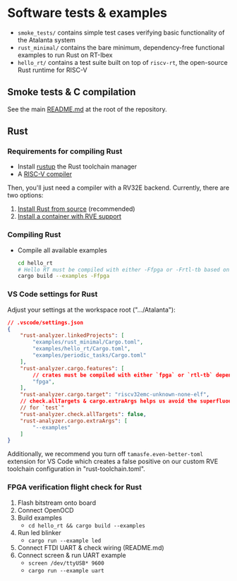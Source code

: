 # Software tests & examples

- `smoke_tests/` contains simple test cases verifying basic functionality of the Atalanta system
- `rust_minimal/` contains the bare minimum, dependency-free functional examples to run Rust on
  RT-Ibex
- `hello_rt/` contains a test suite built on top of `riscv-rt`, the open-source Rust runtime for
  RISC-V

## Smoke tests & C compilation

See the main [README.md](../README.md) at the root of the repository.

## Rust

### Requirements for compiling Rust

- Install [rustup](https://rustup.rs) the Rust toolchain manager
- A [RISC-V compiler](https://github.com/riscv-collab/riscv-gnu-toolchain)

Then, you'll just need a compiler with a RV32E backend. Currently, there are two options:

1. [Install Rust from source](./doc/rust-from-source.md) (recommended)
2. [Install a container with RVE support](./doc/rust-rv32e-container.md)

### Compiling Rust

- Compile all available examples

    ```sh
    cd hello_rt
    # Hello RT must be compiled with either -Ffpga or -Frtl-tb based on target platform
    cargo build --examples -Ffpga
    ```

### VS Code settings for Rust

Adjust your settings at the workspace root (".../Atalanta"):

```json
// .vscode/settings.json
{
    "rust-analyzer.linkedProjects": [
        "examples/rust_minimal/Cargo.toml",
        "examples/hello_rt/Cargo.toml",
        "examples/periodic_tasks/Cargo.toml"
    ],
    "rust-analyzer.cargo.features": [
        // crates must be compiled with either `fpga` or `rtl-tb` depending on target platform
        "fpga",
    ],
    "rust-analyzer.cargo.target": "riscv32emc-unknown-none-elf",
    // check.allTargets & cargo.extraArgs helps us avoid the superfluous error on "can't find crate
    // for `test`"
    "rust-analyzer.check.allTargets": false,
    "rust-analyzer.cargo.extraArgs": [
        "--examples"
    ]
}
```

Additionally, we recommend you turn off `tamasfe.even-better-toml` extension for VS Code which
creates a false positive on our custom RVE toolchain configuration in "rust-toolchain.toml".

### FPGA verification flight check for Rust

1. Flash bitstream onto board
2. Connect OpenOCD
3. Build examples
    - `cd hello_rt && cargo build --examples`
4. Run led blinker
    - `cargo run --example led`
5. Connect FTDI UART & check wiring (README.md)
6. Connect screen & run UART example
    - `screen /dev/ttyUSB* 9600`
    - `cargo run --example uart`

